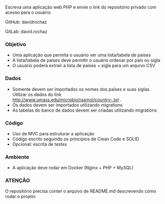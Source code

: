 Escreva uma aplicação web PHP e envie o link do repositório privado com acesso para o usuário:

GitHub: davidrochaz

GitLab: david.rochaz

### Objetivo

* Uma aplicação que permita o usuário ver uma lista/tabela de países
* A lista/tabela de países deve permitir o usuário ordenar por país ou sigla
* O usuário poderá extrair a lista de países + sigla para um arquivo CSV


### Dados

* Somente devem ser importados os nomes dos países e suas siglas. Utilizar os dados do link http://www.umass.edu/microbio/rasmol/country-.txt .
* Os dados devem ser importados utilizando migrations
* As tabelas do banco de dados devem ser criadas utilizando migrations


### Código

* Uso de MVC para estruturar a aplicação
* Código escrito seguindo os princípios de Clean Code e SOLID
* Opcional: escrita de testes


### Ambiente

* A aplicação deve rodar em Docker (Nginx + PHP + MySQL)


### ATENÇÃO

O repositório precisa conter o arquivo de README.md descrevendo como rodar o projeto